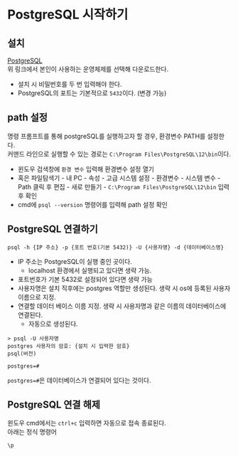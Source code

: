 # PostgreSQL 시작하기

## 설치
[PostgreSQL](https://www.postgresql.org/)   
위 링크에서 본인이 사용하는 운영체제를 선택해 다운로드한다.   
* 설치 시 비밀번호를 두 번 입력해야 한다.   
* PostgreSQL의 포트는 기본적으로 `5432`이다. (변경 가능)

## path 설정
명령 프롬프트를 통해 postgreSQL를 실행하고자 할 경우, 환경변수 PATH를 설정한다.   
커맨드 라인으로 실행할 수 있는 경로는 `C:\Program Files\PostgreSQL\12\bin`이다.   

* 윈도우 검색창에 `환경 변수` 입력해 환경변수 설정 열기
* 혹은 파일탐색기 - 내 PC - 속성 - 고급 시스템 설정 - 환경변수 - 시스템 변수 - Path 클릭 후 편집 - 새로 만들기 - `C:\Program Files\PostgreSQL\12\bin` 입력 후 확인
* cmd에 `psql --version` 명령어를 입력해 path 설정 확인

## PostgreSQL 연결하기
```
psql -h {IP 주소} -p {포트 번호(기본 5432)} -U {사용자명} -d {데이터베이스명}
```
* IP 주소는 PostgreSQL이 실행 중인 곳이다.
  * localhost 환경에서 실행되고 있다면 생략 가능.
* 포트번호가 기본 5432로 설정되어 있다면 생략 가능
* 사용자명은 설치 직후에는 postgres 역할만 생성된다. 생략 시 os에 등록된 사용자 이름으로 지정.
* 연결할 데이터 베이스 이름 지정. 생략 시 사용자명과 같은 이름의 데이터베이스에 연결된다.
  * 자동으로 생성된다.

```
> psql -U 사용자명
postgres 사용자의 암호: {설치 시 입력한 암호}
psql(버전)

postgres=#
```
`postgres=#`은 데이터베이스가 연결되어 있다는 것이다.


## PostgreSQL 연결 해제
윈도우 cmd에서는 `ctrl+c` 입력하면 자동으로 접속 종료된다.   
아래는 정식 명령어
```
\p
```